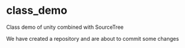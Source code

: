 # class_demo
Class demo of unity combined with SourceTree

We have created a repository and are about to commit some changes
